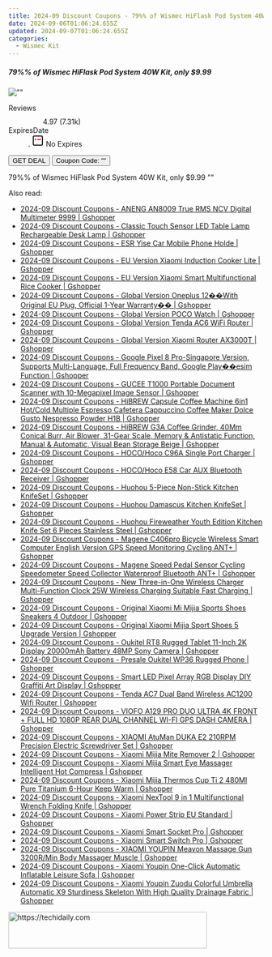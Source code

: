 ```yaml
---
title: 2024-09 Discount Coupons - 79%% of Wismec HiFlask Pod System 40W Kit, only $9.99 | Bellavapor
date: 2024-09-06T01:06:24.655Z
updated: 2024-09-07T01:06:24.655Z
categories:
  - Wismec Kit
---
```



<div class="max-w-4xl mx-auto grid grid-cols-1 lg:max-w-5xl lg:gap-x-20 lg:grid-cols-2">
  <div class="relative p-3 col-start-1 row-start-1 flex flex-col-reverse rounded-lg bg-gradient-to-t from-black/75 via-black/0 sm:bg-none sm:row-start-2 sm:p-0 lg:row-start-1">
    <h5 class="mt-1 text-lg font-semibold text-white sm:text-slate-900 md:text-2xl dark:sm:text-white">79%% of Wismec HiFlask Pod System 40W Kit, only $9.99</h5>
  </div>
  
  <div class="col-start-1 col-end-3 row-start-1 grid gap-4 sm:mb-6 sm:grid-cols-4 lg:col-start-2 lg:row-span-6 lg:row-end-6 lg:mb-0 lg:gap-6">
      <img src="&quot;&quot;" onClick="javascript:window.open(decodeURIComponent('%22https%3A%2F%2Fwww.shareasale.com%2Fu.cfm%3Fd%3D1089807%26m%3D122475%26u%3D4338022%22'), '_blank');void(0);" alt="&quot;&quot;" class="h-60 w-full rounded-lg object-cover sm:col-span-2 sm:h-52 lg:col-span-full" loading="lazy" />
    
  </div>
  <dl class="row-start-2 mt-4 flex items-center text-xs font-medium sm:row-start-3 sm:mt-1 md:mt-2.5 lg:row-start-2">
    <dt class="sr-only">Reviews</dt>
    <dd class="flex items-center text-indigo-600 dark:text-indigo-400">
      <svg width="24" height="24" fill="none" aria-hidden="true" class="mr-1 stroke-current dark:stroke-indigo-500">
        <path d="m12 5 2 5h5l-4 4 2.103 5L12 16l-5.103 3L9 14l-4-4h5l2-5Z" stroke-width="2" stroke-linecap="round" stroke-linejoin="round" />
      </svg>
      <span>4.97 <span class="font-normal text-slate-400">(7.31k)</span></span>
    </dd>
    <dt class="sr-only">ExpiresDate</dt>
    <dd class="flex items-center">
      <svg width="2" height="2" aria-hidden="true" fill="currentColor" class="mx-3 text-slate-300">
        <circle cx="1" cy="1" r="1" />
      </svg>
      <svg width="24" height="24" viewBox="0 0 24 24" fill="none" stroke="currentColor" stroke-width="2">
        <rect x="3" y="3" width="18" height="18" rx="2" fill="#fff" />
        <path d="M6 10L18 10" stroke="red" stroke-width="2" fill="none" />
        <path d="M10 6L10 18" stroke="#fff" stroke-width="2" fill="none" />
      </svg>
      No Expires    </dd>
  </dl>
  <div class="col-start-1 row-start-3 mt-4 self-center sm:col-start-2 sm:row-span-2 sm:row-start-2 sm:mt-0 lg:col-start-1 lg:row-start-3 lg:row-end-4 lg:mt-6">
    <button type="button" onClick="javascript:window.open(decodeURIComponent('%22https%3A%2F%2Fwww.shareasale.com%2Fu.cfm%3Fd%3D1089807%26m%3D122475%26u%3D4338022%22'), '_blank');void(0);" class="rounded-lg bg-red-600 px-3 py-2 text-sm font-medium leading-6 text-white">GET DEAL</button>
    <button type="button" onClick="javascript:window.open(decodeURIComponent('%22https%3A%2F%2Fwww.shareasale.com%2Fu.cfm%3Fd%3D1089807%26m%3D122475%26u%3D4338022%22'), '_blank');void(0);" class="border-dashed border-2 border-indigo-600 bg-green-100 text-sm leading-6 font-medium py-2 px-3 rounded-lg">Coupon Code: &quot;&quot;</button>
  </div>
  <p class="col-start-1 mt-4 text-sm leading-6 sm:col-span-2 lg:col-span-1 lg:row-start-4 lg:mt-6 dark:text-slate-400">
    79%% of Wismec HiFlask Pod System 40W Kit, only $9.99 
""  </p>
</div>
<span class="atpl-alsoreadstyle">Also read:</span>
<div><ul>
<li><a href="https://coupons.techidaily.com/coupon-1118223-share-97331-sale/"><u>2024-09 Discount Coupons - ANENG AN8009 True RMS NCV Digital Multimeter 9999 | Gshopper</u></a></li>
<li><a href="https://coupons.techidaily.com/coupon-1118191-share-97331-sale/"><u>2024-09 Discount Coupons - Classic Touch Sensor LED Table Lamp Rechargeable Desk Lamp | Gshopper</u></a></li>
<li><a href="https://coupons.techidaily.com/coupon-1118195-share-97331-sale/"><u>2024-09 Discount Coupons - ESR Yise Car Mobile Phone Holde | Gshopper</u></a></li>
<li><a href="https://coupons.techidaily.com/coupon-1118189-share-97331-sale/"><u>2024-09 Discount Coupons - EU Version Xiaomi Induction Cooker Lite | Gshopper</u></a></li>
<li><a href="https://coupons.techidaily.com/coupon-1118188-share-97331-sale/"><u>2024-09 Discount Coupons - EU Version Xiaomi Smart Multifunctional Rice Cooker | Gshopper</u></a></li>
<li><a href="https://coupons.techidaily.com/coupon-1118225-share-97331-sale/"><u>2024-09 Discount Coupons - Global Version Oneplus 12��With Original EU Plug, Official 1-Year Warranty�� | Gshopper</u></a></li>
<li><a href="https://coupons.techidaily.com/coupon-1118243-share-97331-sale/"><u>2024-09 Discount Coupons - Global Version POCO Watch | Gshopper</u></a></li>
<li><a href="https://coupons.techidaily.com/coupon-1118193-share-97331-sale/"><u>2024-09 Discount Coupons - Global Version Tenda AC6 WiFi Router | Gshopper</u></a></li>
<li><a href="https://coupons.techidaily.com/coupon-1118187-share-97331-sale/"><u>2024-09 Discount Coupons - Global Version Xiaomi Router AX3000T | Gshopper</u></a></li>
<li><a href="https://coupons.techidaily.com/coupon-1118237-share-97331-sale/"><u>2024-09 Discount Coupons - Google Pixel 8 Pro-Singapore Version, Supports Multi-Language, Full Frequency Band, Google Play��esim Function | Gshopper</u></a></li>
<li><a href="https://coupons.techidaily.com/coupon-1118224-share-97331-sale/"><u>2024-09 Discount Coupons - GUCEE T1000 Portable Document Scanner with 10-Megapixel Image Sensor | Gshopper</u></a></li>
<li><a href="https://coupons.techidaily.com/coupon-1118241-share-97331-sale/"><u>2024-09 Discount Coupons - HiBREW Capsule Coffee Machine 6in1 Hot/Cold Multiple Espresso Cafetera Cappuccino Coffee Maker Dolce Gusto Nespresso Powder H1B | Gshopper</u></a></li>
<li><a href="https://coupons.techidaily.com/coupon-1118242-share-97331-sale/"><u>2024-09 Discount Coupons - HiBREW G3A Coffee Grinder, 40Mm Conical Burr, Air Blower, 31-Gear Scale, Memory & Antistatic Function, Manual & Automatic, Visual Bean Storage Beige | Gshopper</u></a></li>
<li><a href="https://coupons.techidaily.com/coupon-1118196-share-97331-sale/"><u>2024-09 Discount Coupons - HOCO/Hoco C96A Single Port Charger | Gshopper</u></a></li>
<li><a href="https://coupons.techidaily.com/coupon-1118194-share-97331-sale/"><u>2024-09 Discount Coupons - HOCO/Hoco E58 Car AUX Bluetooth Receiver | Gshopper</u></a></li>
<li><a href="https://coupons.techidaily.com/coupon-1118186-share-97331-sale/"><u>2024-09 Discount Coupons - Huohou 5-Piece Non-Stick Kitchen KnifeSet | Gshopper</u></a></li>
<li><a href="https://coupons.techidaily.com/coupon-1118185-share-97331-sale/"><u>2024-09 Discount Coupons - Huohou Damascus Kitchen KnifeSet | Gshopper</u></a></li>
<li><a href="https://coupons.techidaily.com/coupon-1118184-share-97331-sale/"><u>2024-09 Discount Coupons - Huohou Fireweather Youth Edition Kitchen Knife Set 6 Pieces Stainless Steel | Gshopper</u></a></li>
<li><a href="https://coupons.techidaily.com/coupon-1118234-share-97331-sale/"><u>2024-09 Discount Coupons - Magene C406pro Bicycle Wireless Smart Computer English Version GPS Speed Monitoring Cycling ANT+ | Gshopper</u></a></li>
<li><a href="https://coupons.techidaily.com/coupon-1118235-share-97331-sale/"><u>2024-09 Discount Coupons - Magene Speed Pedal Sensor Cycling Speedometer Speed Collector Waterproof Bluetooth ANT+ | Gshopper</u></a></li>
<li><a href="https://coupons.techidaily.com/coupon-1118240-share-97331-sale/"><u>2024-09 Discount Coupons - New Three-in-One Wireless Charger Multi-Function Clock 25W Wireless Charging Suitable Fast Charging | Gshopper</u></a></li>
<li><a href="https://coupons.techidaily.com/coupon-1118239-share-97331-sale/"><u>2024-09 Discount Coupons - Original Xiaomi Mi Mijia Sports Shoes Sneakers 4 Outdoor | Gshopper</u></a></li>
<li><a href="https://coupons.techidaily.com/coupon-1118233-share-97331-sale/"><u>2024-09 Discount Coupons - Original Xiaomi Mijia Sport Shoes 5 Upgrade Version | Gshopper</u></a></li>
<li><a href="https://coupons.techidaily.com/coupon-1118230-share-97331-sale/"><u>2024-09 Discount Coupons - Oukitel RT8 Rugged Tablet 11-Inch 2K Display 20000mAh Battery 48MP Sony Camera | Gshopper</u></a></li>
<li><a href="https://coupons.techidaily.com/coupon-1118231-share-97331-sale/"><u>2024-09 Discount Coupons - Presale Oukitel WP36 Rugged Phone | Gshopper</u></a></li>
<li><a href="https://coupons.techidaily.com/coupon-1118222-share-97331-sale/"><u>2024-09 Discount Coupons - Smart LED Pixel Array RGB Display DIY Graffiti Art Display | Gshopper</u></a></li>
<li><a href="https://coupons.techidaily.com/coupon-1118192-share-97331-sale/"><u>2024-09 Discount Coupons - Tenda AC7 Dual Band Wireless AC1200 Wifi Router | Gshopper</u></a></li>
<li><a href="https://coupons.techidaily.com/coupon-1118236-share-97331-sale/"><u>2024-09 Discount Coupons - VIOFO A129 PRO DUO ULTRA 4K FRONT + FULL HD 1080P REAR DUAL CHANNEL WI-FI GPS DASH CAMERA | Gshopper</u></a></li>
<li><a href="https://coupons.techidaily.com/coupon-1118238-share-97331-sale/"><u>2024-09 Discount Coupons - XIAOMI AtuMan DUKA E2 210RPM Precision Electric Screwdriver Set | Gshopper</u></a></li>
<li><a href="https://coupons.techidaily.com/coupon-1118245-share-97331-sale/"><u>2024-09 Discount Coupons - Xiaomi Mijia Mite Remover 2 | Gshopper</u></a></li>
<li><a href="https://coupons.techidaily.com/coupon-1118227-share-97331-sale/"><u>2024-09 Discount Coupons - Xiaomi Mijia Smart Eye Massager Intelligent Hot Compress | Gshopper</u></a></li>
<li><a href="https://coupons.techidaily.com/coupon-1118228-share-97331-sale/"><u>2024-09 Discount Coupons - Xiaomi Mijia Thermos Cup Ti 2 480Ml Pure Titanium 6-Hour Keep Warm | Gshopper</u></a></li>
<li><a href="https://coupons.techidaily.com/coupon-1118190-share-97331-sale/"><u>2024-09 Discount Coupons - Xiaomi NexTool 9 in 1 Multifunctional Wrench Folding Knife | Gshopper</u></a></li>
<li><a href="https://coupons.techidaily.com/coupon-1118232-share-97331-sale/"><u>2024-09 Discount Coupons - Xiaomi Power Strip EU Standard | Gshopper</u></a></li>
<li><a href="https://coupons.techidaily.com/coupon-1118247-share-97331-sale/"><u>2024-09 Discount Coupons - Xiaomi Smart Socket Pro | Gshopper</u></a></li>
<li><a href="https://coupons.techidaily.com/coupon-1118246-share-97331-sale/"><u>2024-09 Discount Coupons - Xiaomi Smart Switch Pro | Gshopper</u></a></li>
<li><a href="https://coupons.techidaily.com/coupon-1118226-share-97331-sale/"><u>2024-09 Discount Coupons - XIAOMI YOUPIN Meavon Massage Gun 3200R/Min Body Massager Muscle | Gshopper</u></a></li>
<li><a href="https://coupons.techidaily.com/coupon-1118244-share-97331-sale/"><u>2024-09 Discount Coupons - Xiaomi Youpin One-Click Automatic Inflatable Leisure Sofa | Gshopper</u></a></li>
<li><a href="https://coupons.techidaily.com/coupon-1118229-share-97331-sale/"><u>2024-09 Discount Coupons - Xiaomi Youpin Zuodu Colorful Umbrella Automatic X9 Sturdiness Skeleton With High Quality Drainage Fabric | Gshopper</u></a></li>
</ul></div>

<ins class="adsbygoogle"
      style="display:block"
      data-ad-client="ca-pub-7571918770474297"
      data-ad-slot="8358498916"
      data-ad-format="auto"
      data-full-width-responsive="true"></ins>
<!-- affiliate ads begin -->
<a href="https://aligracehair.sjv.io/c/5597632/2115919/19272" target="_top" id="2115919">
  <img src="//a.impactradius-go.com/display-ad/19272-2115919" border="0" alt="https://techidaily.com" width="392" height="72"/>
</a>
<img height="0" width="0" src="https://aligracehair.sjv.io/i/5597632/2115919/19272" style="position:absolute;visibility:hidden;" border="0" />
<!-- affiliate ads end -->